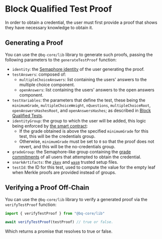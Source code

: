 # Block Qualified Test Proof

In order to obtain a credential, the user must first provide a proof that shows they have necessary knowledge to obtain it. 

## Generating a Proof

You can use the `@bq-core/lib` library to generate such proofs, passing the following parameters to the `generateTestProof` function: 

- `identity`: the [Semaphore identity](https://semaphore.appliedzkp.org/docs/guides/identities) of the user generating the proof.
- `testAnswers`: composed of:
    - `multipleChoiceAnswers`: list containing the users' answers to the multiple choice component.
    - `openAnswers`: list containing the users' answers to the open answers component.
- `testVariables`: the parameters that define the test, these being the `minimumGrade`, `multipleChoiceWeight`, `nQuestions`, `multipleChoiceRoot`, `openAnswersHashesRoot`, and `openAnswersHashes`; as described in [Block Qualified Tests](../../technical-reference/block-qualified-tests.md).
- `identityGroup`: the group to which the user will be added, this logic being enforced by [the smart contract](../../technical-reference/contracts.md#solving-a-test):
    - If the grade obtained is above the specified `minimumGrade` for this test, this will be the credentials group.
    - Otherwise, `minimumGrade` must be set to `0` so that the proof does not revert, and this will be the no-credentials group.
- `gradeGroup`: the Semaphore-like group containing the [grade commitments](../../technical-reference/circuits.md#grade-tree-inclusion) of all users that attempted to obtain the credential.
- `snarkArtifacts`: the [`zkey`](../../../packages/lib/snark-artifacts/test.zkey) and [`wasm`](../../../packages/lib/snark-artifacts/test.wasm) trusted setup files.
- `testId`: the ID for this test, used to compute the value for the empty leaf when Merkle proofs are provided instead of groups.

## Verifying a Proof Off-Chain

You can use the `@bq-core/lib` library to verify a generated proof via the `verifyTestProof` function: 

```js
import { verifyTestProof } from "@bq-core/lib"

await verifyTestProof(testProof) // true or false.
```

Which returns a promise that resolves to true or false.
